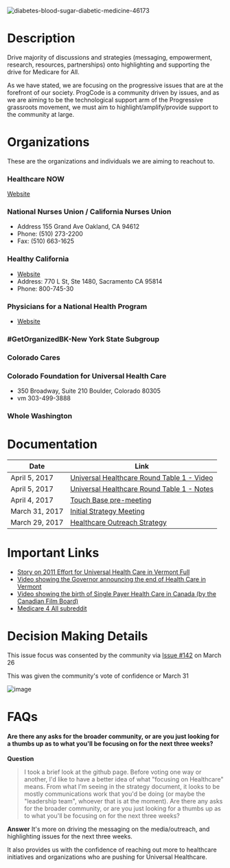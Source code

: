 ![diabetes-blood-sugar-diabetic-medicine-46173](https://cloud.githubusercontent.com/assets/25762075/24736291/21287430-1a55-11e7-8f74-38571b2b1186.png)

# Description

Drive majority of discussions and strategies (messaging, empowerment, research, resources, partnerships) onto highlighting and supporting the drive for Medicare for All.

As we have stated, we are focusing on the progressive issues that are at the forefront of our society. ProgCode is a community driven by issues, and as we are aiming to be the technological support arm of the Progressive grassroots movement, we must aim to highlight/amplify/provide support to the community at large.

# Organizations

These are the organizations and individuals we are aiming to reachout to.

### Healthcare NOW

[Website](https://www.healthcare-now.org)

### National Nurses Union / California Nurses Union

* Address 155 Grand Ave Oakland, CA 94612
* Phone: (510) 273-2200 
* Fax: (510) 663-1625

### Healthy California  

* [Website](https://healthycaliforniacampaign.org/)
* Address: 770 L St, Ste 1480, Sacramento CA 95814  
* Phone: 800-745-30

### Physicians for a National Health Program

* [Website](http://www.pnhp.org/about/contact-us)

### #GetOrganizedBK-New York State Subgroup

### Colorado Cares

### Colorado Foundation for Universal Health Care

* 350 Broadway, Suite 210 Boulder, Colorado 80305
* vm 303-499-3888

### Whole Washington

# Documentation



| Date | Link |
|-- |-- |
| April 5, 2017 | [Universal Healthcare Round Table 1 - Video](https://www.youtube.com/watch?v=d5mDyTeMCeU)
| April 5, 2017 | [Universal Healthcare Round Table 1 - Notes](https://progco.de/healthcare-mtg-1-notes)
| April 4, 2017 | [Touch Base pre-meeting](https://docs.google.com/a/progcode.org/document/d/1Vr32bYZbIxwGd8LX9xd4R5f7oHChQTay27HR5zJsvjo/edit?usp=sharing) |
| March 31, 2017 | [Initial Strategy Meeting](https://docs.google.com/document/d/10J9eIeICO1ot3d9K1G645RUb7xarMxR1ujj7qITTp04/edit) |
| March 29, 2017 | [Healthcare Outreach Strategy](https://docs.google.com/document/d/1Nv1gjrTVcflSfVsTMQGx9JIG5iDB1dFwofxPTjz09QI/edit#heading=h.nmlr3xpdvlkn) |

# Important Links

* [Story on 2011 Effort for Universal Health Care in Vermont Full](http://www.pnhp.org/news/2015/january/what-happened-in-vermont-implications-of-the-pullback-from-single-payer)
* [Video showing the Governor announcing the end of Health Care in Vermont](http://www.orcamedia.net/show/green-mountain-health-care-plan-december-17-2014%20http://www.sevendaysvt.com/OffMessage/archives/2014/12/17/in-striking-reversal-shumlin-abandons-single-payer-reforms)
* [Video showing the birth of Single Payer Health Care in Canada (by the Canadian Film Board)](https://www.youtube.com/watch?v=tG9pNoUwtT4)
* [Medicare 4 All subreddit](https://www.reddit.com/r/MedicareForAll/)

# Decision Making Details

This issue focus was consented by the community via [Issue #142](https://github.com/ProgressiveCoders/functions/issues/142) on March 26

This was given the community's vote of confidence or March 31

![image](https://cloud.githubusercontent.com/assets/25762075/24584615/fe7b4654-1740-11e7-96c6-dfcb94699137.png)
 
# FAQs

#### Are there any asks for the broader community, or are you just looking for a thumbs up as to what you'll be focusing on for the next three weeks?

**Question**
> I took a brief look at the github page.  Before voting one way or another, I'd like to have a better idea of what "focusing on Healthcare" means.  From what I'm seeing in the strategy document, it looks to be mostly communications work that you'd be doing (or maybe the "leadership team", whoever that is at the moment).  Are there any asks for the broader community, or are you just looking for a thumbs up as to what you'll be focusing on for the next three weeks?

**Answer** 
It's more on driving the messaging on the media/outreach, and highlighting issues for the next three weeks. 

It also provides us with the confidence of reaching out more to healthcare initiatives and organizations who are pushing for Universal Healthcare. 